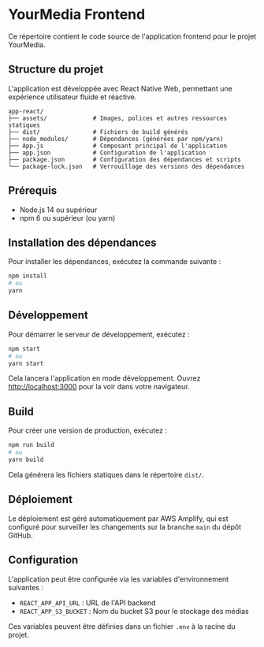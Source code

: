 # YourMedia Frontend

Ce répertoire contient le code source de l'application frontend pour le projet YourMedia.

## Structure du projet

L'application est développée avec React Native Web, permettant une expérience utilisateur fluide et réactive.

```
app-react/
├── assets/             # Images, polices et autres ressources statiques
├── dist/               # Fichiers de build générés
├── node_modules/       # Dépendances (générées par npm/yarn)
├── App.js              # Composant principal de l'application
├── app.json            # Configuration de l'application
├── package.json        # Configuration des dépendances et scripts
└── package-lock.json   # Verrouillage des versions des dépendances
```

## Prérequis

- Node.js 14 ou supérieur
- npm 6 ou supérieur (ou yarn)

## Installation des dépendances

Pour installer les dépendances, exécutez la commande suivante :

```bash
npm install
# ou
yarn
```

## Développement

Pour démarrer le serveur de développement, exécutez :

```bash
npm start
# ou
yarn start
```

Cela lancera l'application en mode développement. Ouvrez [http://localhost:3000](http://localhost:3000) pour la voir dans votre navigateur.

## Build

Pour créer une version de production, exécutez :

```bash
npm run build
# ou
yarn build
```

Cela générera les fichiers statiques dans le répertoire `dist/`.

## Déploiement

Le déploiement est géré automatiquement par AWS Amplify, qui est configuré pour surveiller les changements sur la branche `main` du dépôt GitHub.

## Configuration

L'application peut être configurée via les variables d'environnement suivantes :

- `REACT_APP_API_URL` : URL de l'API backend
- `REACT_APP_S3_BUCKET` : Nom du bucket S3 pour le stockage des médias

Ces variables peuvent être définies dans un fichier `.env` à la racine du projet.
